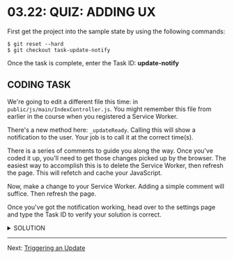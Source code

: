 # 03.22: QUIZ: ADDING UX
First get the project into the sample state by using the following commands:

```shell
$ git reset --hard
$ git checkout task-update-notify
```

Once the task is complete, enter the Task ID: **update-notify**

## CODING TASK
We're going to edit a different file this time: in `public/js/main/IndexController.js`. You might remember this file from earlier in the course when you registered a Service Worker.

There's a new method here: `_updateReady`. Calling this will show a notification to the user. Your job is to call it at the correct time(s).

There is a series of comments to guide you along the way. Once you've coded it up, you'll need to get those changes picked up by the browser. The easiest way to accomplish this is to delete the Service Worker, then refresh the page. This will refetch and cache your JavaScript.

Now, make a change to your Service Worker. Adding a simple comment will suffice. Then refresh the page.

Once you've got the notification working, head over to the settings page and type the Task ID to verify your solution is correct.

<details>
  <summary>SOLUTION</summary>
  <p>
  
  Inside the `IndexController.js` file:
  
  ```js
  IndexController.prototype._registerServiceWorker = function() {
    if (!navigator.serviceWorker) return;
    
    var indexController = this;
    
    navigator.serviceWorker.register('sw.js').then(function(reg) {
      // TODO: if there's no controller, this page wasn't loaded
      // via a service worker, so they're looking at the latest version.
      // In that case, exit early
      if (!navigator.serviceWorker.controller) {
        return;
      }
      
      // TODO: if there's an updated worker already waiting, call
      // indexController._updateReady()
      if (reg.waiting) {
        indexController._updateReady();
        return;
      }
      
      // TODO: if there's an updated worker installing, track its
      // progress. If it becomes "installed", call
      // indexController._updateReady()
      if (reg.installing) {
        indexController._trackInstalling(reg.installing);
        return;
      }
      
      // TODO: otherwise, listen for new installing workers arriving.
      // If one arrives, track its progress.
      // If it becomes "installed", call
      // indexController._updateReady()
      reg.addEventListener('updatefound', function() {
        indexController._trackInstalling(reg.installing);
        return;
      })
    });
  };
  
  IndexController.prototype._trackInstalling = function(sw) {
    var indexController = this;
    
    sw.addEventListener('statechange', function() {
      if (sw.state === 'installed') {
        indexController._updateReady();
      }
    });
  };
  ```
  
  </p>
</details>

- - -

Next: [Triggering an Update](./24-triggering-update.md)